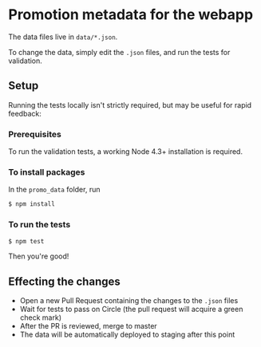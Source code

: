 # Promotion metadata for the webapp

The data files live in `data/*.json`.

To change the data, simply edit the `.json` files, and run the tests for
validation.

## Setup

Running the tests locally isn't strictly required, but may be useful for rapid feedback:

### Prerequisites
To run the validation tests, a working Node 4.3+ installation is required.

### To install packages

In the `promo_data` folder, run 

```sh
$ npm install
```

### To run the tests

```sh
$ npm test
```


Then you're good!

## Effecting the changes

- Open a new Pull Request containing the changes to the `.json` files
- Wait for tests to pass on Circle (the pull request will acquire a green check mark)
- After the PR is reviewed, merge to master
- The data will be automatically deployed to staging after this point
